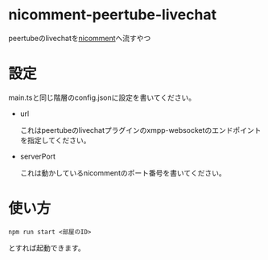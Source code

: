 # nicomment-peertube-livechat

peertubeのlivechatを[nicomment](https://github.com/ikasoba/nicomment)へ流すやつ

# 設定

main.tsと同じ階層のconfig.jsonに設定を書いてください。

- url

  これはpeertubeのlivechatプラグインのxmpp-websocketのエンドポイントを指定してください。

- serverPort

  これは動かしているnicommentのポート番号を書いてください。

# 使い方

```
npm run start <部屋のID>
```
とすれば起動できます。